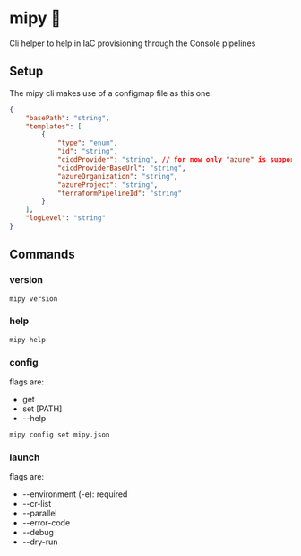 # mipy 🐘
Cli helper to help in IaC provisioning through the Console pipelines

## Setup

The mipy cli makes use of a configmap file as this one:
```json
{
    "basePath": "string",
    "templates": [
        {
            "type": "enum", 
            "id": "string",
            "cicdProvider": "string", // for now only "azure" is supported
            "cicdProviderBaseUrl": "string",
            "azureOrganization": "string",
            "azureProject": "string",
            "terraformPipelineId": "string"
        }
    ],
    "logLevel": "string"
}
```

## Commands

### version

```
mipy version
```

### help

```
mipy help
```

### config

flags are:
- get
- set [PATH]
- --help

```
mipy config set mipy.json
```

### launch

flags are:
- --environment (-e): required
- --cr-list
- --parallel
- --error-code
- --debug
- --dry-run
